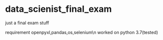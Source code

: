 # data_scienist_final_exam
just a final exam stuff

requirement openpyxl,pandas,os,selenium\n
worked on python 3.7(tested)
